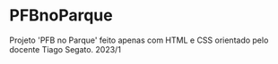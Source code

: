 # PFBnoParque
Projeto 'PFB no Parque' feito apenas com HTML e CSS orientado pelo docente Tiago Segato.  2023/1
